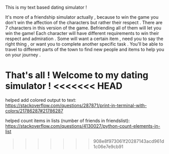 This is my text based dating simulator !

It's more of a friendship simulator actually , because to win the game you don't win the affection of the characters but rather their respect .
There are 7 characters in this version of the game. Befriending all of them will let you win the game!
Each character will have different requirements to win their respect and admiration .
Some will want a certain item , need you to say the right thing , or want you to complete another specific task .
You'll be able to travel to different parts of the town to find new people and items to help you on your journey .

That's all ! Welcome to my dating simulator !
<<<<<<< HEAD
=======

helped add colored output to text:
https://stackoverflow.com/questions/287871/print-in-terminal-with-colors/21786287#21786287

helped count items in lists (number of friends in friendslist):
https://stackoverflow.com/questions/4130027/python-count-elements-in-list
>>>>>>> 908e8f973061f20287143acd961d1c06e7e9cb91
